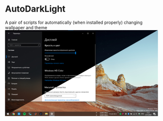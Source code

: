 # AutoDarkLight
A pair of scripts for automatically (when installed properly) changing wallpaper and theme
![](../img/AutoDarkLight/LightDarkTheme.jpg)